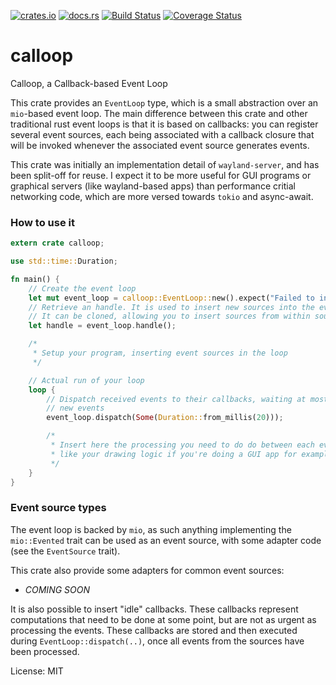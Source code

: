 [![crates.io](http://meritbadge.herokuapp.com/calloop)](https://crates.io/crates/calloop)
[![docs.rs](https://docs.rs/calloop/badge.svg)](https://docs.rs/calloop)
[![Build Status](https://travis-ci.org/Smithay/calloop.svg?branch=master)](https://travis-ci.org/Smithay/calloop)
[![Coverage Status](https://codecov.io/gh/Smithay/calloop/branch/master/graph/badge.svg)](https://codecov.io/gh/Smithay/calloop)

# calloop

Calloop, a Callback-based Event Loop

This crate provides an `EventLoop` type, which is a small abstraction
over an `mio`-based event loop. The main difference between this crate
and other traditional rust event loops is that it is based on callbacks:
you can register several event sources, each being associated with a callback
closure that will be invoked whenever the associated event source generates
events.

This crate was initially an implementation detail of `wayland-server`, and has been
split-off for reuse. I expect it to be more useful for GUI programs or graphical
servers (like wayland-based apps) than performance critial networking code, which are
more versed towards `tokio` and async-await.

### How to use it

```rust
extern crate calloop;

use std::time::Duration;

fn main() {
    // Create the event loop
    let mut event_loop = calloop::EventLoop::new().expect("Failed to initialize the event loop!");
    // Retrieve an handle. It is used to insert new sources into the event loop
    // It can be cloned, allowing you to insert sources from within sources
    let handle = event_loop.handle();

    /*
     * Setup your program, inserting event sources in the loop
     */

    // Actual run of your loop
    loop {
        // Dispatch received events to their callbacks, waiting at most 20 ms for
        // new events
        event_loop.dispatch(Some(Duration::from_millis(20)));

        /*
         * Insert here the processing you need to do do between each event loop run
         * like your drawing logic if you're doing a GUI app for example.
         */
    }
}
```

### Event source types

The event loop is backed by `mio`, as such anything implementing the `mio::Evented` trait
can be used as an event source, with some adapter code (see the `EventSource` trait).

This crate also provide some adapters for common event sources:

- *COMING SOON*

It is also possible to insert "idle" callbacks. These callbacks represent computations that
need to be done at some point, but are not as urgent as processing the events. These callbacks
are stored and then executed during `EventLoop::dispatch(..)`, once all events from the sources
have been processed.

License: MIT
